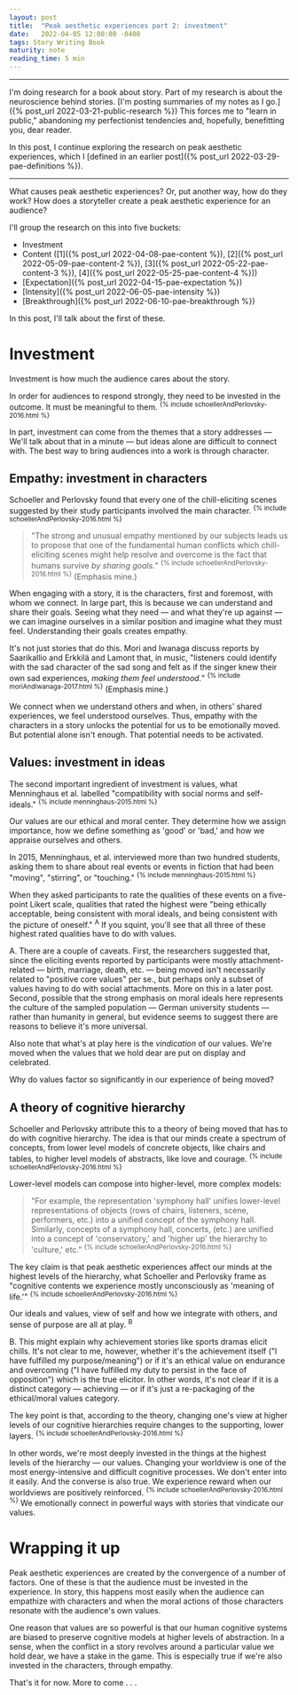 ```yaml
---
layout: post
title:  "Peak aesthetic experiences part 2: investment"
date:   2022-04-05 12:00:00 -0400
tags: Story Writing Book
maturity: note
reading_time: 5 min
---
```


---

I'm doing research for a book about story. Part of my research is about the neuroscience behind stories. [I'm posting summaries of my notes as I go.]({% post_url 2022-03-21-public-research %}) This forces me to "learn in public," abandoning my perfectionist tendencies and, hopefully, benefitting you, dear reader.

In this post, I continue exploring the research on peak aesthetic experiences, which I [defined in an earlier post]({% post_url 2022-03-29-pae-definitions %}).

---

What causes peak aesthetic experiences? Or, put another way, how do they work? How does a storyteller create a peak aesthetic experience for an audience?

I'll group the research on this into five buckets:

- Investment
- Content ([1]({% post_url 2022-04-08-pae-content %}), [2]({% post_url 2022-05-09-pae-content-2 %}), [3]({% post_url 2022-05-22-pae-content-3 %}), [4]({% post_url 2022-05-25-pae-content-4 %}))
- [Expectation]({% post_url 2022-04-15-pae-expectation %})
- [Intensity]({% post_url 2022-06-05-pae-intensity %})
- [Breakthrough]({% post_url 2022-06-10-pae-breakthrough %})

In this post, I'll talk about the first of these.

# Investment

Investment is how much the audience cares about the story.

In order for audiences to respond strongly, they need to be invested in the outcome. It must be meaningful to them. <sup>{% include schoellerAndPerlovsky-2016.html %}</sup>

In part, investment can come from the themes that a story addresses &mdash; We'll talk about that in a minute &mdash; but ideas alone are difficult to connect with. The best way to bring audiences into a work is through character.

## Empathy: investment in characters

Schoeller and Perlovsky found that every one of the chill-eliciting scenes suggested by their study participants involved the main character. <sup>{% include schoellerAndPerlovsky-2016.html %}</sup>

> "The strong and unusual empathy mentioned by our subjects leads us to propose that one of the fundamental human conflicts which chill-eliciting scenes might help resolve and overcome is the fact that humans survive _by sharing goals._" <sup>{% include schoellerAndPerlovsky-2016.html %}</sup> (Emphasis mine.)

When engaging with a story, it is the characters, first and foremost, with whom we connect. In large part, this is because we can understand and share their goals. Seeing what they need &mdash; and what they're up against &mdash; we can imagine ourselves in a similar position and imagine what they must feel. Understanding their goals creates empathy.

It's not just stories that do this. Mori and Iwanaga discuss reports by Saarikallio and Erkkilä and Lamont that, in music, "listeners could identify with the sad character of the sad song and felt as if the singer knew their own sad experiences, _making them feel understood._" <sup>{% include moriAndIwanaga-2017.html %}</sup> (Emphasis mine.)

We connect when we understand others and when, in others' shared experiences, we feel understood ourselves. Thus, empathy with the characters in a story unlocks the potential for us to be emotionally moved. But potential alone isn't enough. That potential needs to be activated.

## Values: investment in ideas

The second important ingredient of investment is values, what Menninghaus et al. labelled "compatibility with social norms and self-ideals." <sup>{% include menninghaus-2015.html %}</sup>

Our values are our ethical and moral center. They determine how we assign importance, how we define something as 'good' or 'bad,' and how we appraise ourselves and others.

In 2015, Menninghaus, et al. interviewed more than two hundred students, asking them to share about real events or events in fiction that had been "moving", "stirring", or "touching." <sup>{% include menninghaus-2015.html %}</sup>

When they asked participants to rate the qualities of these events on a five-point Likert scale, qualities that rated the highest were "being ethically acceptable, being consistent with moral ideals, and being consistent with the picture of oneself." <sup class="aside">A</sup> If you squint, you'll see that all three of these highest rated qualities have to do with values.

<aside>A. There are a couple of caveats. First, the researchers suggested that, since the eliciting events reported by participants were mostly attachment-related &mdash; birth, marriage, death, etc. &mdash; being moved isn't necessarily related to "positive core values" per se., but perhaps only a subset of values having to do with social attachments. More on this in a later post. Second, possible that the strong emphasis on moral ideals here represents the culture of the sampled population &mdash; German university students &mdash; rather than humanity in general, but evidence seems to suggest there are reasons to believe it's more universal.</aside>

Also note that what's at play here is the _vindication_ of our values. We're moved when the values that we hold dear are put on display and celebrated.

Why do values factor so significantly in our experience of being moved?

## A theory of cognitive hierarchy

Schoeller and Perlovsky attribute this to a theory of being moved that has to do with cognitive hierarchy. The idea is that our minds create a spectrum of concepts, from lower level models of concrete objects, like chairs and tables, to higher level models of abstracts, like love and courage. <sup>{% include schoellerAndPerlovsky-2016.html %}</sup>

Lower-level models can compose into higher-level, more complex models:

> "For example, the representation 'symphony hall' unifies lower-level representations of objects (rows of chairs, listeners, scene, performers, etc.) into a unified concept of the symphony hall. Similarly, concepts of a symphony hall, concerts, (etc.) are unified into a concept of 'conservatory,' and 'higher up' the hierarchy to 'culture,' etc.” <sup>{% include schoellerAndPerlovsky-2016.html %}</sup>

The key claim is that peak aesthetic experiences affect our minds at the highest levels of the hierarchy, what Schoeller and Perlovsky frame as "cognitive contents we experience mostly unconsciously as 'meaning of life.'" <sup>{% include schoellerAndPerlovsky-2016.html %}</sup>

Our ideals and values, view of self and how we integrate with others, and sense of purpose are all at play. <sup class="aside">B</sup>

<aside>B. This might explain why achievement stories like sports dramas elicit chills. It's not clear to me, however, whether it's the achievement itself ("I have fulfilled my purpose/meaning") or if it's an ethical value on endurance and overcoming ("I have fulfilled my duty to persist in the face of opposition") which is the true elicitor. In other words, it's not clear if it is a distinct category &mdash; achieving &mdash; or if it's just a re-packaging of the ethical/moral values category.</aside>

The key point is that, according to the theory, changing one's view at higher levels of our cognitive hierarchies require changes to the supporting, lower layers. <sup>{% include schoellerAndPerlovsky-2016.html %}</sup>

In other words, we're most deeply invested in the things at the highest levels of the hierarchy — our values. Changing your worldview is one of the most energy-intensive and difficult cognitive processes. We don't enter into it easily. And the converse is also true. We experience reward when our worldviews are positively reinforced. <sup>{% include schoellerAndPerlovsky-2016.html %}</sup> We emotionally connect in powerful ways with stories that vindicate our values.

# Wrapping it up

Peak aesthetic experiences are created by the convergence of a number of factors. One of these is that the audience must be invested in the experience. In story, this happens most easily when the audience can empathize with characters and when the moral actions of those characters resonate with the audience's own values. 

One reason that values are so powerful is that our human cognitive systems are biased to preserve cognitive models at higher levels of abstraction. In a sense, when the conflict in a story revolves around a particular value we hold dear, we have a stake in the game. This is especially true if we're also invested in the characters, through empathy.

That's it for now. More to come . . .